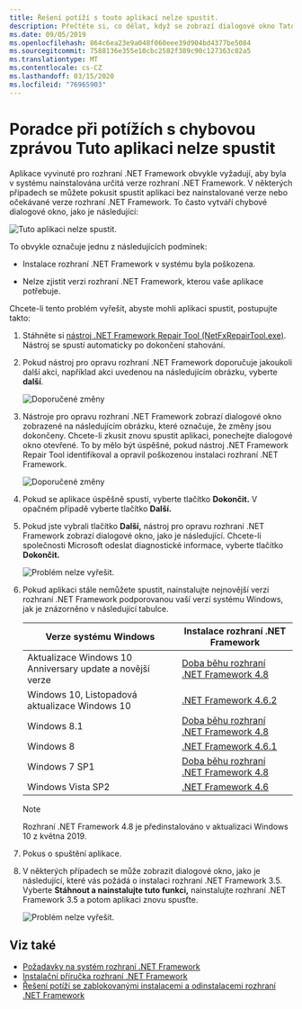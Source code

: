 ```yaml
---
title: Řešení potíží s touto aplikací nelze spustit.
description: Přečtěte si, co dělat, když se zobrazí dialogové okno Tato aplikace nelze spustit.
ms.date: 09/05/2019
ms.openlocfilehash: 864c6ea23e9a048f060eee39d904bd4377be5084
ms.sourcegitcommit: 7588136e355e10cbc2582f389c90c127363c02a5
ms.translationtype: MT
ms.contentlocale: cs-CZ
ms.lasthandoff: 03/15/2020
ms.locfileid: "76965903"
---
```

# <a name="troubleshooting-a-this-application-could-not-be-started-error-message"></a>Poradce při potížích s chybovou zprávou Tuto aplikaci nelze spustit

Aplikace vyvinuté pro rozhraní .NET Framework obvykle vyžadují, aby byla v systému nainstalována určitá verze rozhraní .NET Framework. V některých případech se můžete pokusit spustit aplikaci bez nainstalované verze nebo očekávané verze rozhraní .NET Framework. To často vytváří chybové dialogové okno, jako je následující:

![Tuto aplikaci nelze spustit.](media/application-not-started/app-could-not-be-started.png)

To obvykle označuje jednu z následujících podmínek:

- Instalace rozhraní .NET Framework v systému byla poškozena.

- Nelze zjistit verzi rozhraní .NET Framework, kterou vaše aplikace potřebuje.

Chcete-li tento problém vyřešit, abyste mohli aplikaci spustit, postupujte takto:

1. Stáhněte si [nástroj .NET Framework Repair Tool (NetFxRepairTool.exe)](https://www.microsoft.com/download/details.aspx?id=30135). Nástroj se spustí automaticky po dokončení stahování.

1. Pokud nástroj pro opravu rozhraní .NET Framework doporučuje jakoukoli další akci, například akci uvedenou na následujícím obrázku, vyberte **další**.

   ![Doporučené změny](media/application-not-started/repair-tool-recommended-changes.png)

1. Nástroje pro opravu rozhraní .NET Framework zobrazí dialogové okno zobrazené na následujícím obrázku, které označuje, že změny jsou dokončeny. Chcete-li zkusit znovu spustit aplikaci, ponechejte dialogové okno otevřené. To by mělo být úspěšné, pokud nástroj .NET Framework Repair Tool identifikoval a opravil poškozenou instalaci rozhraní .NET Framework.

   ![Doporučené změny](media/application-not-started/repair-tool-changes-complete.png)

1. Pokud se aplikace úspěšně spustí, vyberte tlačítko **Dokončit.** V opačném případě vyberte tlačítko **Další.**

1. Pokud jste vybrali tlačítko **Další,** nástroj pro opravu rozhraní .NET Framework zobrazí dialogové okno, jako je následující. Chcete-li společnosti Microsoft odeslat diagnostické informace, vyberte tlačítko **Dokončit.**

   ![Problém nelze vyřešit.](media/application-not-started/repair-tool-no-resolution.png)

1. Pokud aplikaci stále nemůžete spustit, nainstalujte nejnovější verzi rozhraní .NET Framework podporovanou vaší verzí systému Windows, jak je znázorněno v následující tabulce.

   |Verze systému Windows|Instalace rozhraní .NET Framework|
   |---|---|
   |Aktualizace Windows 10 Anniversary update a novější verze|[Doba běhu rozhraní .NET Framework 4.8](https://dotnet.microsoft.com/download/dotnet-framework/net48)|
   |Windows 10, Listopadová aktualizace Windows 10|[.NET Framework 4.6.2](https://dotnet.microsoft.com/download/dotnet-framework/net462)|
   |Windows 8.1|[Doba běhu rozhraní .NET Framework 4.8](https://dotnet.microsoft.com/download/dotnet-framework/net48)|
   |Windows 8|[.NET Framework 4.6.1](https://dotnet.microsoft.com/download/dotnet-framework/net461)|
   |Windows 7 SP1|[Doba běhu rozhraní .NET Framework 4.8](https://dotnet.microsoft.com/download/dotnet-framework/net48)|
   |Windows Vista SP2|[.NET Framework 4.6](https://dotnet.microsoft.com/download/dotnet-framework/net46)|

   > [!NOTE]
   > Rozhraní .NET Framework 4.8 je předinstalováno v aktualizaci Windows 10 z května 2019.

1. Pokus o spuštění aplikace.

1. V některých případech se může zobrazit dialogové okno, jako je následující, které vás požádá o instalaci rozhraní .NET Framework 3.5. Vyberte **Stáhnout a nainstalujte tuto funkci,** nainstalujte rozhraní .NET Framework 3.5 a potom aplikaci znovu spusťte.

   ![Problém nelze vyřešit.](media/application-not-started/install-3-5.png)

## <a name="see-also"></a>Viz také

- [Požadavky na systém rozhraní .NET Framework](../get-started/system-requirements.md)
- [Instalační příručka rozhraní .NET Framework](index.md)
- [Řešení potíží se zablokovanými instalacemi a odinstalacemi rozhraní .NET Framework](troubleshoot-blocked-installations-and-uninstallations.md)

